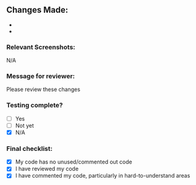 ## Changes Made:
-
- 

### Relevant Screenshots:
N/A

### Message for reviewer:
Please review these changes

### Testing complete?
- [ ] Yes
- [ ] Not yet
- [X] N/A

### Final checklist:
- [X] My code has no unused/commented out code
- [X] I have reviewed my code
- [X] I have commented my code, particularly in hard-to-understand areas
